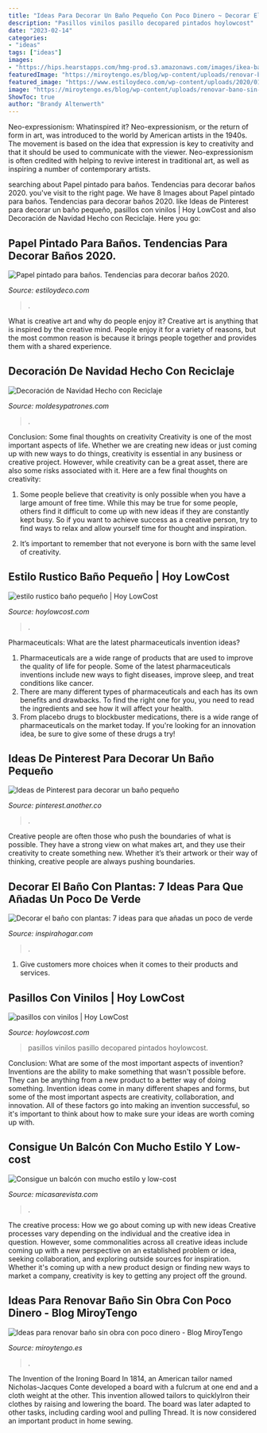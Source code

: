 ```yaml
---
title: "Ideas Para Decorar Un Baño Pequeño Con Poco Dinero ~ Decorar El Baño Con Plantas: 7 Ideas Para Que Añadas Un Poco De Verde"
description: "Pasillos vinilos pasillo decopared pintados hoylowcost"
date: "2023-02-14"
categories:
- "ideas"
tags: ["ideas"]
images:
- "https://hips.hearstapps.com/hmg-prod.s3.amazonaws.com/images/ikea-balcon-1596458414.png?crop=0.852xw:1.00xh;0.0749xw,0&amp;resize=640:*"
featuredImage: "https://miroytengo.es/blog/wp-content/uploads/renovar-bano-sin-reforma.jpg"
featured_image: "https://www.estiloydeco.com/wp-content/uploads/2020/01/papel-pintado-para-banos-2.jpg"
image: "https://miroytengo.es/blog/wp-content/uploads/renovar-bano-sin-reforma.jpg"
ShowToc: true
author: "Brandy Altenwerth"
---
```



Neo-expressionism: Whatinspired it?
Neo-expressionism, or the return of form in art, was introduced to the world by American artists in the 1940s. The movement is based on the idea that expression is key to creativity and that it should be used to communicate with the viewer. Neo-expressionism is often credited with helping to revive interest in traditional art, as well as inspiring a number of contemporary artists.

	

		
searching about Papel pintado para baños. Tendencias para decorar baños 2020. you've visit to the right page. We have 8 Images about Papel pintado para baños. Tendencias para decorar baños 2020. like Ideas de Pinterest para decorar un baño pequeño, pasillos con vinilos | Hoy LowCost and also Decoración de Navidad Hecho con Reciclaje. Here you go:
		
    
## Papel Pintado Para Baños. Tendencias Para Decorar Baños 2020.

<img loading=lazy src="https://www.estiloydeco.com/wp-content/uploads/2020/01/papel-pintado-para-banos-2.jpg" onerror="this.onerror=null;this.src='https://tse2.mm.bing.net/th?id=OIP.KOo8RJ3Q-heB7q3mK5H-pwHaJ4&amp;pid=15.1';" alt="Papel pintado para baños. Tendencias para decorar baños 2020.">

_Source: estiloydeco.com_

>. 

	

What is creative art and why do people enjoy it?
Creative art is anything that is inspired by the creative mind. People enjoy it for a variety of reasons, but the most common reason is because it brings people together and provides them with a shared experience.

    
## Decoración De Navidad Hecho Con Reciclaje

<img loading=lazy src="https://moldesypatrones.com/wp-content/uploads/decorar-hogar-navidad-reciclaje-12.jpg" onerror="this.onerror=null;this.src='https://tse4.mm.bing.net/th?id=OIP.5RQLDy2t39d8DJI3Bdxj2QHaJ4&amp;pid=15.1';" alt="Decoración de Navidad Hecho con Reciclaje">

_Source: moldesypatrones.com_

>. 

	

Conclusion: Some final thoughts on creativity
Creativity is one of the most important aspects of life. Whether we are creating new ideas or just coming up with new ways to do things, creativity is essential in any business or creative project. However, while creativity can be a great asset, there are also some risks associated with it. Here are a few final thoughts on creativity: 
1. Some people believe that creativity is only possible when you have a large amount of free time. While this may be true for some people, others find it difficult to come up with new ideas if they are constantly kept busy. So if you want to achieve success as a creative person, try to find ways to relax and allow yourself time for thought and inspiration. 

2. It’s important to remember that not everyone is born with the same level of creativity.

    
## Estilo Rustico Baño Pequeño | Hoy LowCost

<img loading=lazy src="http://hoylowcost.com/wp-content/uploads/2015/05/estilo-rustico-baño-pequeño.jpg" onerror="this.onerror=null;this.src='https://tse1.mm.bing.net/th?id=OIP.OqCcT2WyDV72amACFafFkQHaLH&amp;pid=15.1';" alt="estilo rustico baño pequeño | Hoy LowCost">

_Source: hoylowcost.com_

>. 

	

Pharmaceuticals: What are the latest pharmaceuticals invention ideas?
1. Pharmaceuticals are a wide range of products that are used to improve the quality of life for people. Some of the latest pharmaceuticals inventions include new ways to fight diseases, improve sleep, and treat conditions like cancer.
2. There are many different types of pharmaceuticals and each has its own benefits and drawbacks. To find the right one for you, you need to read the ingredients and see how it will affect your health.
3. From placebo drugs to blockbuster medications, there is a wide range of pharmaceuticals on the market today. If you're looking for an innovation idea, be sure to give some of these drugs a try!

    
## Ideas De Pinterest Para Decorar Un Baño Pequeño

<img loading=lazy src="https://cdn.uc.assets.prezly.com/abe13dde-3567-4b1a-95bd-8dae1edd078a/-/quality/best/-/format/auto/" onerror="this.onerror=null;this.src='https://tse3.mm.bing.net/th?id=OIP.BgBYGLlODFcpSvtuBWzgmAHaLH&amp;pid=15.1';" alt="Ideas de Pinterest para decorar un baño pequeño">

_Source: pinterest.another.co_

>. 

	

Creative people are often those who push the boundaries of what is possible. They have a strong view on what makes art, and they use their creativity to create something new. Whether it’s their artwork or their way of thinking, creative people are always pushing boundaries.

    
## Decorar El Baño Con Plantas: 7 Ideas Para Que Añadas Un Poco De Verde

<img loading=lazy src="https://inspirahogar.com/wp-content/uploads/2018/01/Baños.jpg" onerror="this.onerror=null;this.src='https://tse4.mm.bing.net/th?id=OIP.Ep_SyUdTdBioOikWj9j7twHaNz&amp;pid=15.1';" alt="Decorar el baño con plantas: 7 ideas para que añadas un poco de verde">

_Source: inspirahogar.com_

>. 

	

1. Give customers more choices when it comes to their products and services.

    
## Pasillos Con Vinilos | Hoy LowCost

<img loading=lazy src="http://hoylowcost.com/wp-content/uploads/2015/12/pasillos-con-vinilos.jpg" onerror="this.onerror=null;this.src='https://tse3.mm.bing.net/th?id=OIP.6hGfdBuu_GPg2_nJZmbLGAHaJ4&amp;pid=15.1';" alt="pasillos con vinilos | Hoy LowCost">

_Source: hoylowcost.com_

>pasillos vinilos pasillo decopared pintados hoylowcost. 

	

Conclusion: What are some of the most important aspects of invention?
Inventions are the ability to make something that wasn't possible before. They can be anything from a new product to a better way of doing something. Invention ideas come in many different shapes and forms, but some of the most important aspects are creativity, collaboration, and innovation. All of these factors go into making an invention successful, so it's important to think about how to make sure your ideas are worth coming up with.

    
## Consigue Un Balcón Con Mucho Estilo Y Low-cost

<img loading=lazy src="https://hips.hearstapps.com/hmg-prod.s3.amazonaws.com/images/ikea-balcon-1596458414.png?crop=0.852xw:1.00xh;0.0749xw,0&amp;resize=640:*" onerror="this.onerror=null;this.src='https://tse1.mm.bing.net/th?id=OIP.S4XD198wfrRor_jCXvcVIgHaHZ&amp;pid=15.1';" alt="Consigue un balcón con mucho estilo y low-cost">

_Source: micasarevista.com_

>. 

	

The creative process: How we go about coming up with new ideas
Creative processes vary depending on the individual and the creative idea in question. However, some commonalities across all creative ideas include coming up with a new perspective on an established problem or idea, seeking collaboration, and exploring outside sources for inspiration. Whether it's coming up with a new product design or finding new ways to market a company, creativity is key to getting any project off the ground.

    
## Ideas Para Renovar Baño Sin Obra Con Poco Dinero - Blog MiroyTengo

<img loading=lazy src="https://miroytengo.es/blog/wp-content/uploads/renovar-bano-sin-reforma.jpg" onerror="this.onerror=null;this.src='https://tse3.mm.bing.net/th?id=OIP.QzM0sqpUjrq_yamkB4ZoXgHaFL&amp;pid=15.1';" alt="Ideas para renovar baño sin obra con poco dinero - Blog MiroyTengo">

_Source: miroytengo.es_

>. 

	

The Invention of the Ironing Board
In 1814, an American tailor named Nicholas-Jacques Conte developed a board with a fulcrum at one end and a cloth weight at the other. This invention allowed tailors to quicklyIron their clothes by raising and lowering the board. The board was later adapted to other tasks, including carding wool and pulling Thread. It is now considered an important product in home sewing.

